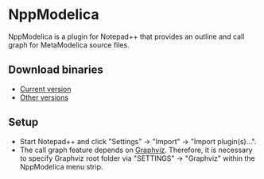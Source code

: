 NppModelica
===========

NppModelica is a plugin for Notepad++ that provides an outline and call graph for MetaModelica source files.

## Download binaries
* [Current version](https://dev.openmodelica.org/~lochel/NppModelica/r73/)
* [Other versions](https://dev.openmodelica.org/~lochel/NppModelica/)

## Setup
* Start Notepad++ and click "Settings" -> "Import" -> "Import plugin(s)…".
* The call graph feature depends on [Graphviz](http://graphviz.org/). Therefore, it is necessary to specify Graphviz root folder via "SETTINGS" -> "Graphviz" within the NppModelica menu strip.
